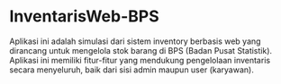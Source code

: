 # InventarisWeb-BPS
Aplikasi ini adalah simulasi dari sistem inventory berbasis web yang dirancang untuk mengelola stok barang di BPS (Badan Pusat Statistik). Aplikasi ini memiliki fitur-fitur yang mendukung pengelolaan inventaris secara menyeluruh, baik dari sisi admin maupun user (karyawan).
